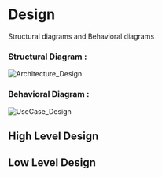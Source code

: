 
# Design
Structural diagrams and Behavioral diagrams



### Structural Diagram :
![Architecture_Design](https://github.com/KubasadSumanth/learnDs/blob/main/2_Design/Strcture_diagram/Architectural_diagram.png)


### Behavioral Diagram :
![UseCase_Design](https://github.com/KubasadSumanth/learnDs/blob/main/2_Design/Behavoir_diagram/UseCase.png)


## High Level Design
## Low Level Design
